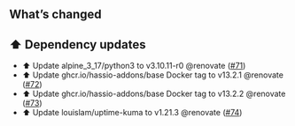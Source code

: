 ## What’s changed

## ⬆️ Dependency updates

- ⬆️ Update alpine_3_17/python3 to v3.10.11-r0 @renovate ([#71](https://github.com/hassio-addons/addon-uptime-kuma/pull/71))
- ⬆️ Update ghcr.io/hassio-addons/base Docker tag to v13.2.1 @renovate ([#72](https://github.com/hassio-addons/addon-uptime-kuma/pull/72))
- ⬆️ Update ghcr.io/hassio-addons/base Docker tag to v13.2.2 @renovate ([#73](https://github.com/hassio-addons/addon-uptime-kuma/pull/73))
- ⬆️ Update louislam/uptime-kuma to v1.21.3 @renovate ([#74](https://github.com/hassio-addons/addon-uptime-kuma/pull/74))
